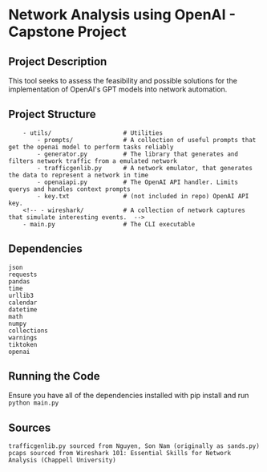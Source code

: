 # Network Analysis using OpenAI - Capstone Project
## Project Description
This tool seeks to assess the feasibility and possible solutions for the implementation 
of OpenAI's GPT models into network automation. 
## Project Structure
```
    - utils/                    # Utilities
        - prompts/              # A collection of useful prompts that get the openai model to perform tasks reliably
        - generator.py          # The library that generates and filters network traffic from a emulated network
        - trafficgenlib.py      # A network emulator, that generates the data to represent a network in time
        - openaiapi.py          # The OpenAI API handler. Limits querys and handles context prompts
        - key.txt               # (not included in repo) OpenAI API key.
    <!-- - wireshark/           # A collection of network captures that simulate interesting events.  -->
    - main.py                   # The CLI executable
```
## Dependencies
```
json
requests
pandas
time
urllib3
calendar
datetime
math
numpy
collections
warnings
tiktoken
openai
```
## Running the Code
Ensure you have all of the dependencies installed with pip install and run 
`python main.py`
## Sources
```
trafficgenlib.py sourced from Nguyen, Son Nam (originally as sands.py)
pcaps sourced from Wireshark 101: Essential Skills for Network Analysis (Chappell University)
```
